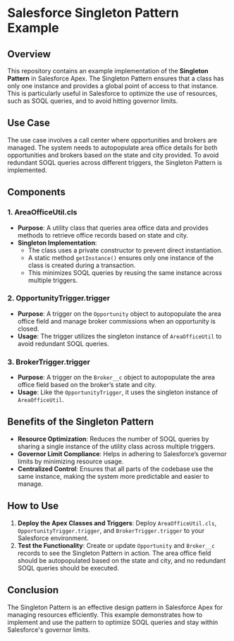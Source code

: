 # Salesforce Singleton Pattern Example

## Overview

This repository contains an example implementation of the **Singleton Pattern** in Salesforce Apex. The Singleton Pattern ensures that a class has only one instance and provides a global point of access to that instance. This is particularly useful in Salesforce to optimize the use of resources, such as SOQL queries, and to avoid hitting governor limits.

## Use Case

The use case involves a call center where opportunities and brokers are managed. The system needs to autopopulate area office details for both opportunities and brokers based on the state and city provided. To avoid redundant SOQL queries across different triggers, the Singleton Pattern is implemented.

## Components

### 1. **AreaOfficeUtil.cls**
- **Purpose**: A utility class that queries area office data and provides methods to retrieve office records based on state and city.
- **Singleton Implementation**: 
  - The class uses a private constructor to prevent direct instantiation.
  - A static method `getInstance()` ensures only one instance of the class is created during a transaction.
  - This minimizes SOQL queries by reusing the same instance across multiple triggers.

### 2. **OpportunityTrigger.trigger**
- **Purpose**: A trigger on the `Opportunity` object to autopopulate the area office field and manage broker commissions when an opportunity is closed.
- **Usage**: The trigger utilizes the singleton instance of `AreaOfficeUtil` to avoid redundant SOQL queries.

### 3. **BrokerTrigger.trigger**
- **Purpose**: A trigger on the `Broker__c` object to autopopulate the area office field based on the broker’s state and city.
- **Usage**: Like the `OpportunityTrigger`, it uses the singleton instance of `AreaOfficeUtil`.

## Benefits of the Singleton Pattern

- **Resource Optimization**: Reduces the number of SOQL queries by sharing a single instance of the utility class across multiple triggers.
- **Governor Limit Compliance**: Helps in adhering to Salesforce’s governor limits by minimizing resource usage.
- **Centralized Control**: Ensures that all parts of the codebase use the same instance, making the system more predictable and easier to manage.

## How to Use

1. **Deploy the Apex Classes and Triggers**: Deploy `AreaOfficeUtil.cls`, `OpportunityTrigger.trigger`, and `BrokerTrigger.trigger` to your Salesforce environment.
2. **Test the Functionality**: Create or update `Opportunity` and `Broker__c` records to see the Singleton Pattern in action. The area office field should be autopopulated based on the state and city, and no redundant SOQL queries should be executed.

## Conclusion

The Singleton Pattern is an effective design pattern in Salesforce Apex for managing resources efficiently. This example demonstrates how to implement and use the pattern to optimize SOQL queries and stay within Salesforce's governor limits.
